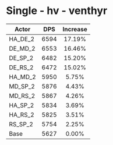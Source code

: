 # Single - hv - venthyr
| Actor | DPS | Increase |
|---|:---:|:---:|
|HA_DE_2|6594|17.19%|
|DE_MD_2|6553|16.46%|
|DE_SP_2|6482|15.20%|
|DE_RS_2|6472|15.02%|
|HA_MD_2|5950|5.75%|
|MD_SP_2|5876|4.43%|
|MD_RS_2|5867|4.26%|
|HA_SP_2|5834|3.69%|
|HA_RS_2|5825|3.51%|
|RS_SP_2|5754|2.25%|
|Base|5627|0.00%|
